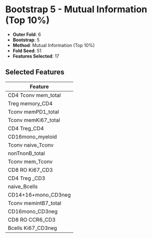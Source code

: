 # Bootstrap 5 - Mutual Information (Top 10%)

- **Outer Fold**: 6
- **Bootstrap**: 5
- **Method**: Mutual Information (Top 10%)
- **Fold Seed**: 51
- **Features Selected**: 17

## Selected Features

| Feature |
|---------|
| CD4 Tconv mem_total |
| Treg memory_CD4 |
| Tconv memPD1_total |
| Tconv memKi67_total |
| CD4 Treg_CD4 |
| CD16mono_myeloid |
| Tconv naive_Tconv |
| nonTnonB_total |
| Tconv mem_Tconv |
| CD8  RO Ki67_CD3 |
| CD4 Treg _CD3 |
| naive_Bcells |
| CD14+16+mono_CD3neg |
| Tconv memintB7_total |
| CD16mono_CD3neg |
| CD8 RO CCR6_CD3 |
| Bcells Ki67_CD3neg |
